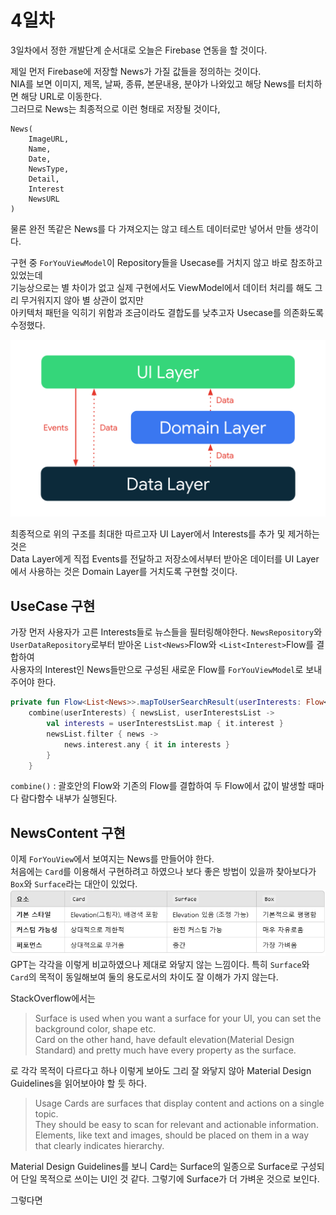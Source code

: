 # 4일차

3일차에서 정한 개발단계 순서대로 오늘은 Firebase 연동을 할 것이다.

제일 먼저 Firebase에 저장할 News가 가질 값들을 정의하는 것이다.   
NIA를 보면 이미지, 제목, 날짜, 종류, 본문내용, 분야가 나와있고 해당 News를 터치하면 해당 URL로 이동한다.   
그러므로 News는 최종적으로 이런 형태로 저장될 것이다,
```
News(
    ImageURL,
    Name,
    Date,
    NewsType,
    Detail,
    Interest
    NewsURL
)
```

물론 완전 똑같은 News를 다 가져오지는 않고 테스트 데이터로만 넣어서 만들 생각이다.

구현 중 `ForYouViewModel`이 Repository들을 Usecase를 거치지 않고 바로 참조하고 있었는데   
기능상으로는 별 차이가 없고 실제 구현에서도 ViewModel에서 데이터 처리를 해도 그리 무거워지지 않아 별 상관이 없지만   
아키텍처 패턴을 익히기 위함과 조금이라도 결합도를 낮추고자 Usecase를 의존화도록 수정했다.

![img_2.png](img_2.png)

최종적으로 위의 구조를 최대한 따르고자 UI Layer에서 Interests를 추가 및 제거하는 것은   
Data Layer에게 직접 Events를 전달하고 저장소에서부터 받아온 데이터를 UI Layer에서 사용하는 것은 Domain Layer를 거치도록 구현할 것이다.

## UseCase 구현
가장 먼저 사용자가 고른 Interests들로 뉴스들을 필터링해야한다.
`NewsRepository`와 `UserDataRepository`로부터 받아온 `List<News>`Flow와 `<List<Interest>`Flow를 결합하여   
사용자의 Interest인 News들만으로 구성된 새로운 Flow를 `ForYouViewModel`로 보내주어야 한다.

```kotlin
private fun Flow<List<News>>.mapToUserSearchResult(userInterests: Flow<List<UserInterest>>): Flow<List<News>> =
    combine(userInterests) { newsList, userInterestsList ->
        val interests = userInterestsList.map { it.interest }
        newsList.filter { news ->
            news.interest.any { it in interests }
        }
    }
```
 
`combine()` : 괄호안의 Flow와 기존의 Flow를 결합하여 두 Flow에서 값이 발생할 때마다 람다함수 내부가 실행된다.   

## NewsContent 구현
이제 `ForYouView`에서 보여지는 News를 만들어야 한다.   
처음에는 `Card`를 이용해서 구현하려고 하였으나 보다 좋은 방법이 있을까 찾아보다가
`Box`와 `Surface`라는 대안이 있었다.
![img_6.png](img_6.png)   
GPT는 각각을 이렇게 비교하였으나 제대로 와닿지 않는 느낌이다.
특히 `Surface`와 `Card`의 목적이 동일해보여 둘의 용도로서의 차이도 잘 이해가 가지 않는다.

StackOverflow에서는
> Surface is used when you want a surface for your UI, you can set the background color, shape etc.   
Card on the other hand, have default elevation(Material Design Standard) and pretty much have every property as the surface.

로 각각 목적이 다르다고 하나 이렇게 보아도 그리 잘 와닿지 않아 Material Design Guidelines을 읽어보아야 할 듯 하다.

> Usage
Cards are surfaces that display content and actions on a single topic.   
They should be easy to scan for relevant and actionable information. Elements, like text and images, should be placed on them in a way that clearly indicates hierarchy.

Material Design Guidelines를 보니 Card는 Surface의 일종으로 Surface로 구성되어 단일 목적으로 쓰이는 UI인 것 같다.
그렇기에 Surface가 더 가벼운 것으로 보인다.

그렇다면 
